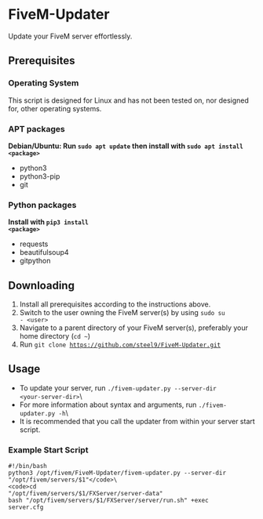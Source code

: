 # FiveM-Updater
Update your FiveM server effortlessly.

## Prerequisites
### Operating System
This script is designed for Linux and has not been tested on, nor designed for, other operating systems.

### APT packages
**Debian/Ubuntu: Run <code>sudo apt update</code> then install with <code>sudo apt install \<package\></code>**
- python3
- python3-pip
- git

### Python packages
**Install with <code>pip3 install \<package\></code>**
- requests
- beautifulsoup4
- gitpython

## Downloading
1. Install all prerequisites according to the instructions above.
2. Switch to the user owning the FiveM server(s) by using <code>sudo su - \<user\></code>
3. Navigate to a parent directory of your FiveM server(s), preferably your home directory (<code>cd ~</code>)
4. Run <code>git clone https://github.com/steel9/FiveM-Updater.git</code>

## Usage
- To update your server, run <code>./fivem-updater.py --server-dir \<your-server-dir\></code>\
- For more information about syntax and arguments, run <code>./fivem-updater.py -h</code>\
- It is recommended that you call the updater from within your server start script.

### Example Start Script
<code>#!/bin/bash</code>\
<code>python3 /opt/fivem/FiveM-Updater/fivem-updater.py --server-dir "/opt/fivem/servers/$1"</code>\
<code>cd "/opt/fivem/servers/$1/FXServer/server-data"</code>\
<code>bash "/opt/fivem/servers/$1/FXServer/server/run.sh" +exec server.cfg</code>
